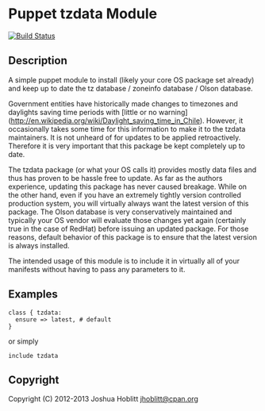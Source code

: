 Puppet tzdata Module
====================

[![Build Status](https://travis-ci.org/jhoblitt/puppet-tzdata.png)](https://travis-ci.org/jhoblitt/puppet-tzdata)

Description
-----------

A simple puppet module to install (likely your core OS package set already) and
keep up to date the tz database / zoneinfo database / Olson database.

Government entities have historically made changes to timezones and daylights
saving time periods with [little or no warning]
(http://en.wikipedia.org/wiki/Daylight_saving_time_in_Chile).  However, it
occasionally takes some time for this information to make it to the tzdata
maintainers.  It is not unheard of for updates to be applied retroactively.
Therefore it is very important that this package be kept completely up to date.

The tzdata package (or what your OS calls it) provides mostly data files and
thus has proven to be hassle free to update.  As far as the authors experience,
updating this package has never caused breakage.  While on the other hand, even
if you have an extremely tightly version controlled production system, you will
virtually always want the latest version of this package.  The Olson database
is very conservatively maintained and typically your OS vendor will evaluate
those changes yet again (certainly true in the case of RedHat) before issuing
an updated package.  For those reasons, default behavior of this package is to
ensure that the latest version is always installed.

The intended usage of this module is to include it in virtually all of your
manifests without having to pass any parameters to it.

Examples
--------

    class { tzdata:
      ensure => latest, # default
    }

or simply

    include tzdata

Copyright
---------

Copyright (C) 2012-2013 Joshua Hoblitt <jhoblitt@cpan.org>
